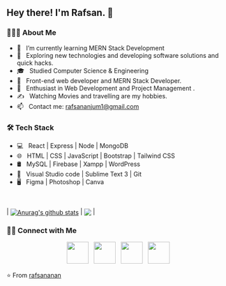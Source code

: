 <h2> Hey there! I'm Rafsan. 👋

<h3> 👨🏻‍💻 About Me </h3>

- 🔭 &nbsp; I’m currently learning MERN Stack Development
- 🤔 &nbsp; Exploring new technologies and developing software solutions and quick hacks.
- 🎓 &nbsp; Studied Computer Science & Engineering
- 💼 &nbsp; Front-end web developer and MERN Stack Developer.
- 🌱 &nbsp; Enthusiast in Web Development and Project Management .
- ✍️ &nbsp; Watching Movies and travelling are my hobbies.
- 📫 &nbsp; Contact me: rafsananjum1@gmail.com

<h3>🛠 Tech Stack</h3>

- 💻 &nbsp; React | Express | Node | MongoDB
- 🌐 &nbsp; HTML | CSS | JavaScript | Bootstrap | Tailwind CSS
- 🛢 &nbsp; MySQL | Firebase | Xampp | WordPress
- 🔧 &nbsp; Visual Studio code | Sublime Text 3 | Git
- 🖥 &nbsp; Figma | Photoshop | Canva

<br>

| <a href="https://github.com/rafsananan/github-readme-stats"><img align="center" src="https://github-readme-stats.vercel.app/api?username=rafsananan&show_icons=true&include_all_commits=true&theme=tokyonight&hide_border=true" alt="Anurag's github stats" /></a> | <a href="https://github.com/rafsananan/github-readme-stats"><img align="center" src="https://github-readme-stats.vercel.app/api/top-langs/?username=rafsananan&layout=compact&theme=tokyonight&hide_border=true" /></a> |

<h3> 🤝🏻 Connect with Me </h3>

<p align="center">
&nbsp; <a href="https://www.instagram.com/rafsan_anan/" target="_blank" rel="noopener noreferrer"><img src="https://img.icons8.com/plasticine/100/000000/instagram-new.png" width="50" /></a>  
&nbsp; <a href="https://www.linkedin.com/in/rafsananan/" target="_blank" rel="noopener noreferrer"><img src="https://img.icons8.com/plasticine/100/000000/linkedin.png" width="50" /></a>
&nbsp; <a href="https://twitter.com/RafsanAnan" target="_blank" rel="noopener noreferrer"><img src="https://img.icons8.com/plasticine/100/000000/twitter.png" width="50" /></a>  
&nbsp; <a href="mailto:rafsananjum1@gmail.com" target="_blank" rel="noopener noreferrer"><img src="https://img.icons8.com/plasticine/100/000000/gmail.png"  width="50" /></a>
</p>

⭐️ From [rafsananan](https://github.com/rafsananan)

